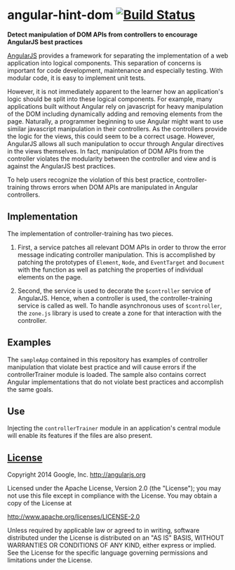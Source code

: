 angular-hint-dom [![Build Status](https://travis-ci.org/ealtenho/controller-training.svg?branch=master)](https://travis-ci.org/ealtenho/controller-training)
===================

**Detect manipulation of DOM APIs from controllers to encourage AngularJS best practices**

[AngularJS](https://angularjs.org/) provides a framework for separating the implementation of a web application into logical components. This separation of concerns is important for code development, maintenance and especially testing. With modular code, it is easy to implement unit tests.

However, it is not immediately apparent to the learner how an application's logic should be split into these logical components. For example, many applications built without Angular rely on javascript for heavy manipulation of the DOM including dynamically adding and removing elements from the page. Naturally, a programmer beginning to use Angular might want to use similar javascript manipulation in their controllers. As the controllers provide the logic for the views, this could seem to be a correct usage. However, AngularJS allows all such manipulation to occur through Angular directives in the views themselves. In fact, manipulation of DOM APIs from the controller violates the modularity between the controller and view and is against the AngularJS best practices.

To help users recognize the violation of this best practice, controller-training throws errors when DOM APIs are manipulated in Angular controllers.

Implementation
--------------

The implementation of controller-training has two pieces.

1. First, a service patches all relevant DOM APIs in order to throw the error message indicating controller manipulation. This is accomplished by patching the prototypes of `Element`, `Node`, and `EventTarget` and `Document` with the function as well as patching the properties of individual elements on the page.

2. Second, the service is used to decorate the `$controller` service of AngularJS. Hence, when a controller is used, the controller-training service is called as well. To handle asynchronous uses of `$controller`, the `zone.js` library is used to create a zone for that interaction with the controller.

Examples
-------------

The `sampleApp` contained in this repository has examples of controller manipulation that violate best practice and will cause errors if the controllerTrainer module is loaded. The sample also contains correct Angular implementations that do not violate best practices and accomplish the same goals.

Use
------------

Injecting the `controllerTrainer` module in an application's central module will enable its features if the files are also present.

[License](LICENSE)
------------------
Copyright 2014 Google, Inc. http://angularjs.org

Licensed under the Apache License, Version 2.0 (the "License");
you may not use this file except in compliance with the License.
You may obtain a copy of the License at

   http://www.apache.org/licenses/LICENSE-2.0

Unless required by applicable law or agreed to in writing, software
distributed under the License is distributed on an "AS IS" BASIS,
WITHOUT WARRANTIES OR CONDITIONS OF ANY KIND, either express or implied.
See the License for the specific language governing permissions and
limitations under the License.